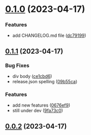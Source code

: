 # [0.1.0](https://github.com/rufilboy/rufilboy/compare/v0.1.1...v0.1.0) (2023-04-17)


### Features

* add CHANGELOG.md file ([dc79199](https://github.com/rufilboy/rufilboy/commit/dc791993afbac4c08bad187c2f2d460bae9f08f7))



## [0.1.1](https://github.com/rufilboy/rufilboy/compare/v0.0.2...v0.1.1) (2023-04-17)


### Bug Fixes

* div body ([ce1cbd6](https://github.com/rufilboy/rufilboy/commit/ce1cbd6e2208988049509b04726aaca339714de1))
* release.json spelling ([09b55ca](https://github.com/rufilboy/rufilboy/commit/09b55ca1b66e16140b90f57a70b243c1a4de1eee))


### Features

* add new features ([0676ef9](https://github.com/rufilboy/rufilboy/commit/0676ef98584e8d1860f030875234c20b42e1ce6f))
* still under dev ([9fa73c0](https://github.com/rufilboy/rufilboy/commit/9fa73c09a21c900c7faa37d8011b1a9012253589))



## [0.0.2](https://github.com/rufilboy/rufilboy/compare/v0.0.1...v0.0.2) (2023-04-17)



